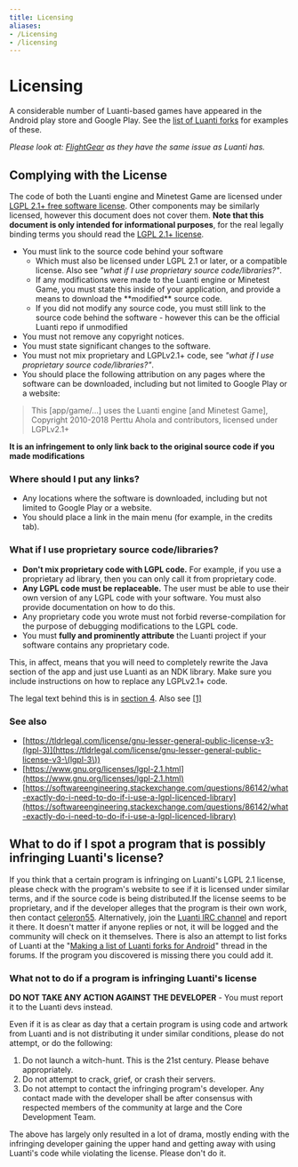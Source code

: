 ```yaml
---
title: Licensing
aliases:
- /Licensing
- /licensing
---
```


# Licensing

A considerable number of Luanti-based games have appeared in the Android play store and Google Play. See the [list of Luanti forks](/about/luanti-forks) for examples of these.

_Please look at: [FlightGear](http://www.flightgear.org/flightprosim.html) as they have the same issue as Luanti has._

Complying with the License
--------------------------

The code of both the Luanti engine and Minetest Game are licensed under [LGPL 2.1+ free software license](https://www.gnu.org/licenses/lgpl-2.1.html). Other components may be similarly licensed, however this document does not cover them. **Note that this document is only intended for informational purposes**, for the real legally binding terms you should read the [LGPL 2.1+ license](https://www.gnu.org/licenses/lgpl-2.1.html).

* You must link to the source code behind your software
  * Which must also be licensed under LGPL 2.1 or later, or a compatible license. Also see _"what if I use proprietary source code/libraries?"_.
  * If any modifications were made to the Luanti engine or Minetest Game, you must state this inside of your application, and provide a means to download the \*\*modified\*\* source code.
  * If you did not modify any source code, you must still link to the source code behind the software - however this can be the official Luanti repo if unmodified
* You must not remove any copyright notices.
* You must state significant changes to the software.
* You must not mix proprietary and LGPLv2.1+ code, see _"what if I use proprietary source code/libraries?"_.
* You should place the following attribution on any pages where the software can be downloaded, including but not limited to Google Play or a website:

> This \[app/game/...\] uses the Luanti engine \[and Minetest Game\], Copyright 2010-2018 Perttu Ahola and contributors, licensed under LGPLv2.1+

**It is an infringement to only link back to the original source code if you made modifications**

### Where should I put any links?

* Any locations where the software is downloaded, including but not limited to Google Play or a website.
* You should place a link in the main menu (for example, in the credits tab).

### What if I use proprietary source code/libraries?

* **Don't mix proprietary code with LGPL code.** For example, if you use a proprietary ad library, then you can only call it from proprietary code.
* **Any LGPL code must be replaceable.** The user must be able to use their own version of any LGPL code with your software. You must also provide documentation on how to do this.
* Any proprietary code you wrote must not forbid reverse-compilation for the purpose of debugging modifications to the LGPL code.
* You must **fully and prominently attribute** the Luanti project if your software contains any proprietary code.

This, in affect, means that you will need to completely rewrite the Java section of the app and just use Luanti as an NDK library. Make sure you include instructions on how to replace any LGPLv2.1+ code.

The legal text behind this is in [section 4](https://www.gnu.org/licenses/lgpl.html#section4). Also see [\[1\]](https://opensource.stackexchange.com/questions/4357/how-can-lgpl-and-proprietary-licenses-be-combined)

### See also

* [https://tldrlegal.com/license/gnu-lesser-general-public-license-v3-(lgpl-3)](https://tldrlegal.com/license/gnu-lesser-general-public-license-v3-\(lgpl-3\))
* [https://www.gnu.org/licenses/lgpl-2.1.html](https://www.gnu.org/licenses/lgpl-2.1.html)
* [https://softwareengineering.stackexchange.com/questions/86142/what-exactly-do-i-need-to-do-if-i-use-a-lgpl-licenced-library](https://softwareengineering.stackexchange.com/questions/86142/what-exactly-do-i-need-to-do-if-i-use-a-lgpl-licenced-library)

What to do if I spot a program that is possibly infringing Luanti's license?
----------------------------------------------------------------------------

If you think that a certain program is infringing on Luanti's LGPL 2.1 license, please check with the program's website to see if it is licensed under similar terms, and if the source code is being distributed.If the license seems to be proprietary, and if the developer alleges that the program is their own work, then contact [celeron55](mailto:celeron55@gmail.com). Alternatively, join the [Luanti IRC channel](http://webchat.freenode.net/?channels=#minetest) and report it there. It doesn't matter if anyone replies or not, it will be logged and the community will check on it themselves. There is also an attempt to list forks of Luanti at the "[Making a list of Luanti forks for Android](https://forum.luanti.org/viewtopic.php?p=242219#p242219)" thread in the forums. If the program you discovered is missing there you could add it.

### What not to do if a program is infringing Luanti's license

**DO NOT TAKE ANY ACTION AGAINST THE DEVELOPER** - You must report it to the Luanti devs instead.

Even if it is as clear as day that a certain program is using code and artwork from Luanti and is not distributing it under similar conditions, please do not attempt, or do the following:

1.  Do not launch a witch-hunt. This is the 21st century. Please behave appropriately.
2.  Do not attempt to crack, grief, or crash their servers.
3.  Do not attempt to contact the infringing program's developer. Any contact made with the developer shall be after consensus with respected members of the community at large and the Core Development Team.

The above has largely only resulted in a lot of drama, mostly ending with the infringing developer gaining the upper hand and getting away with using Luanti's code while violating the license. Please don't do it.